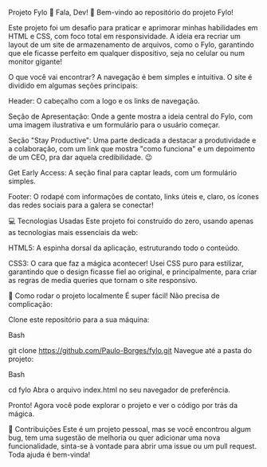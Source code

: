Projeto Fylo 📁
Fala, Dev! 👋 Bem-vindo ao repositório do projeto Fylo!

Este projeto foi um desafio para praticar e aprimorar minhas habilidades em HTML e CSS, com foco total em responsividade. A ideia era recriar um layout de um site de armazenamento de arquivos, como o Fylo, garantindo que ele ficasse perfeito em qualquer dispositivo, seja no celular ou num monitor gigante!

O que você vai encontrar?
A navegação é bem simples e intuitiva. O site é dividido em algumas seções principais:

Header: O cabeçalho com a logo e os links de navegação.

Seção de Apresentação: Onde a gente mostra a ideia central do Fylo, com uma imagem ilustrativa e um formulário para o usuário começar.

Seção "Stay Productive": Uma parte dedicada a destacar a produtividade e a colaboração, com um link que mostra "como funciona" e um depoimento de um CEO, pra dar aquela credibilidade. 😉

Get Early Access: A seção final para captar leads, com um formulário simples.

Footer: O rodapé com informações de contato, links úteis e, claro, os ícones das redes sociais para a galera se conectar!

💻 Tecnologias Usadas
Este projeto foi construído do zero, usando apenas as tecnologias mais essenciais da web:

HTML5: A espinha dorsal da aplicação, estruturando todo o conteúdo.

CSS3: O cara que faz a mágica acontecer! Usei CSS puro para estilizar, garantindo que o design ficasse fiel ao original, e principalmente, para criar as regras de media queries que tornam o site responsivo.

🚀 Como rodar o projeto localmente
É super fácil! Não precisa de complicação:

Clone este repositório para a sua máquina:

Bash

git clone https://github.com/Paulo-Borges/fylo.git
Navegue até a pasta do projeto:

Bash

cd fylo
Abra o arquivo index.html no seu navegador de preferência.

Pronto! Agora você pode explorar o projeto e ver o código por trás da mágica.

👏 Contribuições
Este é um projeto pessoal, mas se você encontrou algum bug, tem uma sugestão de melhoria ou quer adicionar uma nova funcionalidade, sinta-se à vontade para abrir uma issue ou um pull request. Toda ajuda é bem-vinda!
